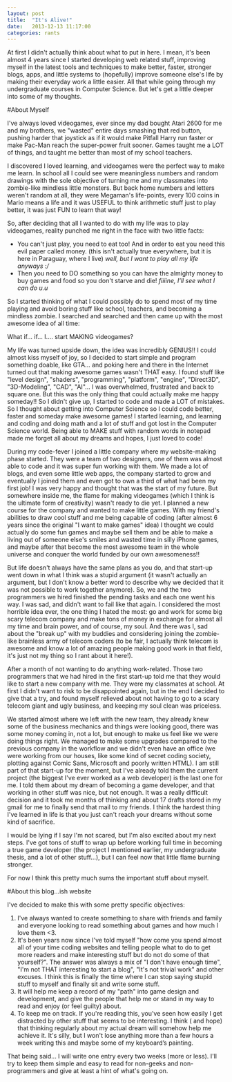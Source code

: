 ```yaml
---
layout: post
title:  "It's Alive!"
date:   2013-12-13 11:17:00
categories: rants
---
```


At first I didn't actually think about what to put in here. I mean, it's been almost 4 years since I started developing web related stuff, 
improving myself in the latest tools and techniques to make better, faster, stronger blogs, apps, and little systems to (hopefully) improve
someone else's life by making their everyday work a little easier. All that while going through my undergraduate courses in Computer 
Science. But let's get a little deeper into some of my thoughts.

#About Myself


I've always loved videogames, ever since my dad bought Atari 2600 for me and my brothers, we "wasted" entire days smashing that red 
button, pushing harder that joystick as if it would make Pitfall Harry run faster or make Pac-Man reach the super-power fruit sooner. Games 
taught me a LOT of things, and taught me better than most of my school teachers. 

I discovered I loved learning, and videogames were the perfect way to make me learn. In school all I could see were meaningless numbers and 
random drawings with the sole objective of turning me and my classmates into zombie-like mindless little monsters. But back home numbers and 
letters weren't random at all, they were Megaman's life-points, every 100 coins in Mario means a life and it was USEFUL to think arithmetic 
stuff just to play better, it was just FUN to learn that way!

So, after deciding that all I wanted to do with my life was to play videogames, reality punched me right in the face with two little facts:

* You can't just play, you need to eat too! And in order to eat you need this evil paper called money. (this isn't actually true everywhere, but it is here in Paraguay, where I live) *well, but I want to play all my life anyways :/*
* Then you need to DO something so you can have the almighty money to buy games and food so you don't starve and die! *fiiiine, I'll see what I can do u.u*

So I started thinking of what I could possibly do to spend most of my time playing and avoid boring stuff like school, teachers, and becoming a 
mindless zombie. I searched and searched and then came up with the most awesome idea of all time:

What if... if... I.... start MAKING videogames?

My life was turned upside down, the idea was incredibly GENIUS!! I could almost kiss myself of joy, so I decided to start simple and program 
something doable, like GTA... and poking here and there in the Internet turned out that making awesome games wasn't THAT easy. I found stuff 
like "level design", "shaders", "programming", "platform", "engine", "Direct3D", "3D-Modeling", "CAD", "AI"... I was overwhelmed, frustrated and back 
to square one. But this was the only thing that could actually make me happy someday!! So I didn't give up, I started to code and made a LOT of 
mistakes. So I thought about getting into Computer Science so I could code better, faster and someday make awesome games! I started learning, 
and learning and coding and doing math and a lot of stuff and got lost in the Computer Science world. Being able to MAKE stuff with random 
words in notepad made me forget all about my dreams and hopes, I just loved to code!

During my code-fever I joined a little company where my website-making phase started. They were a team of two designers, one of them was almost able to 
code and it was super fun working with them. We made a lot of blogs, and even some little web apps, the company started to grow and 
eventually I joined them and even got to own a third of what had been my first job! I was very happy and thought that was the start of my 
future. But somewhere inside me, the flame for making videogames (which I think is the ultimate form of creativity) wasn't ready to die yet. 
I planned a new course for the company and wanted to make little games. With my friend's abilities to draw cool stuff and me being capable of 
coding (after almost 6 years since the original "I want to make games" idea) I thought we could actually do some fun games and maybe sell 
them and be able to make a living out of someone else's smiles and wasted time in silly iPhone games, and maybe after that become the most 
awesome team in the whole universe and conquer the world funded by our own awesomeness!!

But life doesn't always have the same plans as you do, and that start-up went down in what I think was a stupid argument (it wasn't actually 
an argument, but I don't know a better word to describe why we decided that it was not possible to work together anymore). So, we 
and the two programmers we hired finished the pending tasks and each one went his way. I was sad, and didn't want to fail like that again. I 
considered the most horrible idea ever, the one thing I hated the most: go and work for some big scary telecom company and make tons of money in 
exchange for almost all my time and brain power, and of course, my soul. And there was I, sad about the "break up" with my buddies and 
considering joining the zombie-like brainless army of telecom coders (to be fair, I actually think telecom is awesome and know a lot of 
amazing people making good work in that field, it's just not my thing so I rant about it here!). 

After a month of not wanting to do anything work-related. Those two programmers that we had hired in the first start-up told me that they would
like to start a new company with me. They were my classmates at school. At first I didn't want to risk to be disappointed again, but in the end 
I decided to give that a try, and found myself relieved about not having to go to a scary telecom giant and ugly business, and keeping my soul clean was priceless.

We started almost where we left with the new team, they already knew some of the business mechanics and things were looking good, there was 
some money coming in, not a lot, but enough to make us feel like we were doing things right. We managed to make some upgrades compared to the 
previous company in the workflow and we didn't even have an office (we were working from our houses, like some kind of secret coding society, 
plotting against Comic Sans, Microsoft and poorly written HTML). I am still part of that start-up for the moment, but I've already told them 
the current project (the biggest I've ever worked as a web developer) is the last one for me. I told them about my dream of becoming a game 
developer, and that working in other stuff was nice, but not enough. It was a really difficult decision and it took me months of thinking and 
about 17 drafts stored in my gmail for me to finally send that mail to my friends. I think the hardest thing I've learned in life is that you 
just can't reach your dreams without some kind of sacrifice.

I would be lying if I say I'm not scared, but I'm also excited about my next steps. I've got tons of stuff to wrap up before working full 
time in becoming a true game developer (the project I mentioned earlier, my undergraduate thesis, and a lot of other stuff...), but I can 
feel now that little flame burning stronger.

For now I think this pretty much sums the important stuff about myself.

#About this blog...ish website

I've decided to make this with some pretty specific objectives:

1. I've always wanted to create something to share with friends and family and everyone looking to read something about games and how much I 
love them <3.
2. It's been years now since I've told myself "how come you spend almost all of your time coding websites and telling people what to do to get 
more readers and make interesting stuff but do not do some of that yourself?". The answer was always a mix of "I don't have enough time", 
"I'm not THAT interesting to start a blog", "It's not trivial work" and other excuses. I think this is finally the time where I can stop 
saying stupid stuff to myself and finally sit and write some stuff.
3. It will help me keep a record of my "path" into game design and development, and give the people that help me or stand in my way to read 
and enjoy (or feel guilty) about.
4. To keep me on track. If you're reading this, you've seen how easily I get distracted by other stuff that seems to be interesting. I think (
and hope) that thinking regularly about my actual dream will somehow help me achieve it. It's silly, but I won't lose anything more than a 
few hours a week writing this and maybe some of my keyboard’s painting.


That being said... I will write one entry every two weeks (more or less). I'll try to keep them simple and easy to read for non-geeks and non-
programmers and give at least a hint of what's going on.

